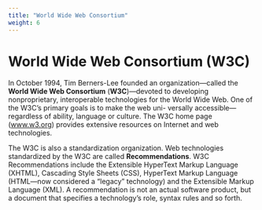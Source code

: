 ```yaml
---
title: "World Wide Web Consortium"
weight: 6
---
```


# World Wide Web Consortium (W3C)

In October 1994, Tim Berners-Lee founded an organization—called the **World Wide Web Consortium** (**W3C**)—devoted to developing nonproprietary, interoperable technologies for the World Wide Web. One of the W3C’s primary goals is to make the web uni- versally accessible—regardless of ability, language or culture. The W3C home page (www.w3.org) provides extensive resources on Internet and web technologies.

The W3C is also a standardization organization. Web technologies standardized by the W3C are called **Recommendations**. W3C Recommendations include the Extensible HyperText Markup Language (XHTML), Cascading Style Sheets (CSS), HyperText Markup Language (HTML—now considered a “legacy” technology) and the Extensible Markup Language (XML). A recommendation is not an actual software product, but a document that specifies a technology’s role, syntax rules and so forth.